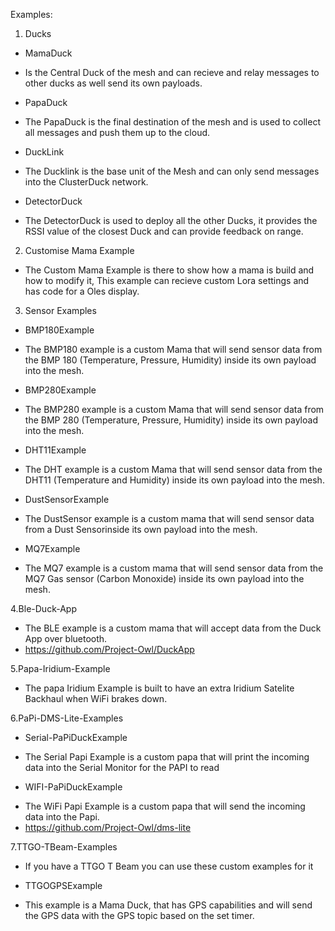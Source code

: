 Examples:

1. Ducks
- MamaDuck
* Is the Central Duck of the mesh and can recieve and relay messages to other ducks as well send its own payloads.

- PapaDuck
* The PapaDuck is the final destination of the mesh and is used to collect all messages and push them up to the cloud.

- DuckLink
* The Ducklink is the base unit of the Mesh and can only send messages into the ClusterDuck network.

- DetectorDuck
* The DetectorDuck is used to deploy all the other Ducks, it provides the RSSI value of the closest Duck and can provide feedback on range.

2. Customise Mama Example
* The Custom Mama Example is there to show how a mama is build and how to modify it, This example can recieve custom Lora settings and has code for a Oles display.

3. Sensor Examples

- BMP180Example
* The BMP180 example is a custom Mama that will send sensor data from the BMP 180 (Temperature, Pressure, Humidity) inside its own payload into the mesh.

- BMP280Example
* The BMP280 example is a custom Mama that will send sensor data from the BMP 280 (Temperature, Pressure, Humidity) inside its own payload into the mesh.

- DHT11Example
* The DHT example is a custom Mama that will send sensor data from the DHT11 (Temperature and Humidity) inside its own payload into the mesh.

- DustSensorExample
* The DustSensor example is a custom mama that will send sensor data from a Dust Sensorinside its own payload into the mesh.

- MQ7Example
* The MQ7 example is a custom mama that will send sensor data from the MQ7 Gas sensor (Carbon Monoxide) inside its own payload into the mesh.

4.Ble-Duck-App
* The BLE example is a custom mama that will accept data from the Duck App over bluetooth.
* https://github.com/Project-Owl/DuckApp

5.Papa-Iridium-Example
* The papa Iridium Example is built to have an extra Iridium Satelite Backhaul when WiFi brakes down.

6.PaPi-DMS-Lite-Examples

- Serial-PaPiDuckExample
* The Serial Papi Example is a custom papa that will print the incoming data into the Serial Monitor for the PAPI to read

- WIFI-PaPiDuckExample
* The WiFi Papi Example is a custom papa that will send the incoming data into the Papi.
* https://github.com/Project-Owl/dms-lite

7.TTGO-TBeam-Examples
* If you have a TTGO T Beam you can use these custom examples for it 

- TTGOGPSExample
* This example is a Mama Duck, that has GPS capabilities and will send the GPS data with the GPS topic based on the set timer.


